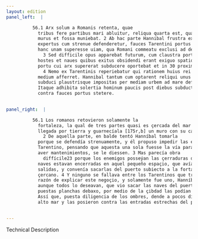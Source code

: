 ```yaml
---
layout: edition
panel_left:  |

          56.1 Arx solum a Romanis retenta, quae
            tribus fere partibus mari abluitur, reliqua quarta est, quae aditum habet a terra, quam
            murus et fossa muniebat. 2 Ab hac parte Hannibal frustra expugnationem
            expertus cum strenue defenderetur, fauces Tarentini portus impedire instituit, ratus
            hanc unam superesse uiam, qua Romani commeatu exclusi ad deditionem compellantur.
              3 Sed difficile opus apparebat futurum, cum claustra portus possiderent
            hostes et naues quibus exitus obsidendi erant exiguo spatio inclusae tenerentur. Has ex
            portu cui arx supererat subducere oportebat et in 30 proximum mare defferre.
              4 Nemo ex Tarentinis reperiebatur qui rationem huius rei exlicandae in
            medium afferret. Hannibal tantum cum optarent reliqui unus uidit naues machinis ex portu
            subduci plaustrisque impositas per mediam urbem ad mare deferri posse. 5
            Itaque adhibita solertia hominum paucis post diebus subducte naues in altumque delatae
            contra fauces portus stetere.
        

panel_right:  |

          56.1 Los romanos retovieron solamente la
            fortaleza, la qual de tres partes quasi es çercada del mar y la una quarta parte tiene
            llegada por tierra y guarnecíala [175r,b] un muro con su cava.
              2 De aquella parte, en balde tentó Hanníbal tomarla
            porque se defendía strenuamente, y él propuso impedir las entradas angostas del puerto
            Tarentino, pensando que aquesta una sola fuesse la vía para que los romanos, no podiendo
            aver mantenimientos, se le diessen. 3 Mas parecía obra
              diffícile23 porque los enemigos posseýan las çerraduras del puerto y las
            naves estavan encerradas en aquel pequeño espaçio, que avían de ser çercadas las
            salidas, y convenía sacarlas del puerto subiecto a la fortaleza y traerlas al mar
            çercano. 4 Y ninguno se fallava entre los Tarentinos que traxesse en medio la
            razón de explicar este negoçio, y solamente fue uno, Hanníbal,
            aunque todos lo deseavan, que vio sacar las naves del puerto con pertrechos y que,
            puestas planchas debaxo, por medio de la çibdad las podían traer al mar. 5
            Assí que, puesta diligencia de los ombres, dende a pocos días se levaron las naves al
            alto mar y las posieron contra las entradas estrechas del puerto.
        

---
```


 Technical Description 